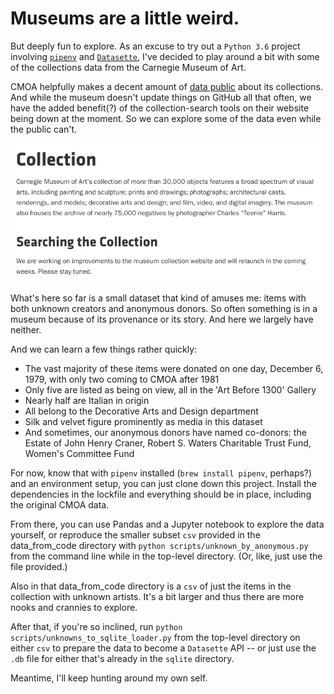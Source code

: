 # Museums are a little weird.

But deeply fun to explore. As an excuse to try out a `Python 3.6` project involving [`pipenv`](https://docs.pipenv.org/) and [`Datasette`](https://github.com/simonw/datasette), I've decided to play around a bit with some of the collections data from the Carnegie Museum of Art.

CMOA helpfully makes a decent amount of [data public](https://github.com/cmoa/collection) about its collections. And while the museum doesn't update things on GitHub all that often, we have the added benefit(?) of the collection-search tools on their website being down at the moment. So we can explore some of the data even while the public can't.

![Like I said.](https://raw.githubusercontent.com/thejqs/cmoa_collection/master/search_down.png)

What's here so far is a small dataset that kind of amuses me: items with both unknown creators and anonymous donors. So often something is in a museum because of its provenance or its story. And here we largely have neither.

And we can learn a few things rather quickly:
* The vast majority of these items were donated on one day, December 6, 1979, with only two coming to CMOA after 1981
* Only five are listed as being on view, all in the 'Art Before 1300' Gallery
* Nearly half are Italian in origin
* All belong to the Decorative Arts and Design department
* Silk and velvet figure prominently as media in this dataset
* And sometimes, our anonymous donors have named co-donors: the Estate of John Henry Craner, Robert S. Waters Charitable Trust Fund, Women's Committee Fund

For now, know that with `pipenv` installed (`brew install pipenv`, perhaps?) and an environment setup, you can just clone down this project. Install the dependencies in the lockfile and everything should be in place, including the original CMOA data.

From there, you can use Pandas and a Jupyter notebook to explore the data yourself, or reproduce the smaller subset `csv` provided in the data_from_code directory with `python scripts/unknown_by_anonymous.py` from the command line while in the top-level directory. (Or, like, just use the file provided.)

Also in that data_from_code directory is a `csv` of just the items in the collection with unknown artists. It's a bit larger and thus there are more nooks and crannies to explore.

After that, if you're so inclined, run `python scripts/unknowns_to_sqlite_loader.py` from the top-level directory on either `csv` to prepare the data to become a `Datasette` API -- or just use the `.db` file for either that's already in the `sqlite` directory.

Meantime, I'll keep hunting around my own self.
